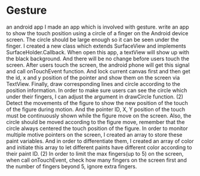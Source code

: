 Gesture
=======

an android app
 I made an app which is involved with gesture. 
write an app to show the touch position using a circle of a finger on the Android device screen. The circle should be large 
enough so it can be seen under the finger.
I created a new class which extends SurfaceView and implements SurfaceHolder.Callback. When open this app, a textView will show up 
with the black background. And there will be no change before users touch the screen.
After users touch the screen, the android phone will get this signal and call onTouchEvent function. And lock current canvas first
and then get the id, x and y position of the pointer and show them on the screen via TextView. Finally, draw corresponding lines 
and circle according to the position information. In order to make sure users can see the circle which under their fingers, I can
adjust the argument in drawCircle function.
(2)
Detect the movements of the figure to show the new position of the touch of the figure during motion. And the pointer ID, X, Y 
position of the touch must be continuously shown while the figure move on the screen. Also, the circle should be moved according
to the figure move, remember that the circle always centered the touch position of the figure.
In order to monitor multiple motive pointers on the screen, I created an array to store these paint variables. And in order to 
differentiate them, I created an array of color and initiate this array to let different paints have different color according to
their paint ID.
(2) 
In order to limit the max fingers(up to 5) on the screen, when call onTouchEvent, check how many fingers on the screen first and 
the number of fingers beyond 5, ignore extra fingers.


